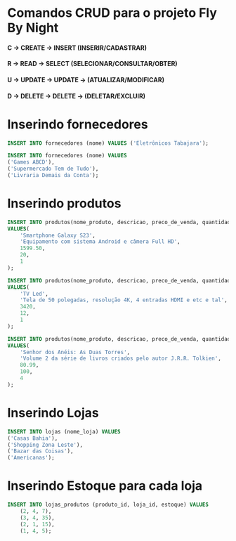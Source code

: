 # Comandos CRUD para o projeto Fly By Night

#### C -> CREATE -> INSERT (INSERIR/CADASTRAR)
#### R -> READ -> SELECT (SELECIONAR/CONSULTAR/OBTER)
#### U -> UPDATE -> UPDATE -> (ATUALIZAR/MODIFICAR)
#### D -> DELETE -> DELETE -> (DELETAR/EXCLUIR)


# Inserindo fornecedores
```SQL
INSERT INTO fornecedores (nome) VALUES ('Eletrônicos Tabajara');

INSERT INTO fornecedores (nome) VALUES 
('Games ABCD'),
('Supermercado Tem de Tudo'),
('Livraria Demais da Conta');
```

# Inserindo produtos

```SQL
INSERT INTO produtos(nome_produto, descricao, preco_de_venda, quantidade, fornecedor_id)
VALUES(
    'Smartphone Galaxy S23',
    'Equipamento com sistema Android e câmera Full HD',
    1599.50,
    20,
    1
);
```

``` SQL
INSERT INTO produtos(nome_produto, descricao, preco_de_venda, quantidade, fornecedor_id)
VALUES(
    'TV Led',
    'Tela de 50 polegadas, resolução 4K, 4 entradas HDMI e etc e tal',
    3420,
    12,
    1
);
```

``` SQL
INSERT INTO produtos(nome_produto, descricao, preco_de_venda, quantidade, fornecedor_id)
VALUES(
    'Senhor dos Anéis: As Duas Torres',
    'Volume 2 da série de livros criados pelo autor J.R.R. Tolkien',
    80.99,
    100,
    4
);
```

# Inserindo Lojas

``` SQL
INSERT INTO lojas (nome_loja) VALUES 
('Casas Bahia'),
('Shopping Zona Leste'),
('Bazar das Coisas'),
('Americanas');
```

# Inserindo Estoque para cada loja

``` SQL
INSERT INTO lojas_produtos (produto_id, loja_id, estoque) VALUES
    (2, 4, 7), 
    (3, 4, 35),
    (2, 1, 15),
    (1, 4, 5);
```